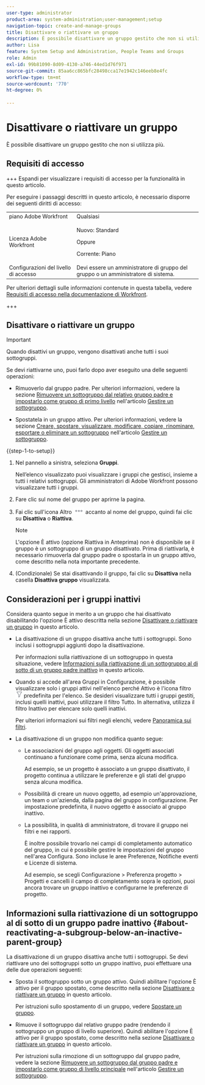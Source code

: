 ```yaml
---
user-type: administrator
product-area: system-administration;user-management;setup
navigation-topic: create-and-manage-groups
title: Disattivare o riattivare un gruppo
description: È possibile disattivare un gruppo gestito che non si utilizza più.
author: Lisa
feature: System Setup and Administration, People Teams and Groups
role: Admin
exl-id: 99b81090-8d09-4130-a746-44ed1d76f971
source-git-commit: 85aa6cc865bfc28498cca17e1942c146eeb8e4fc
workflow-type: tm+mt
source-wordcount: '770'
ht-degree: 0%

---
```


# Disattivare o riattivare un gruppo

<!--
If Callisto adds the <b>Is active</b> checkbox to the Details page for groups you view, add that info to Manage groups/Create and manage groups/manage-a-group and to Manage groups/Create and manage groups/view-and-manage-a-groups-details
-->

È possibile disattivare un gruppo gestito che non si utilizza più.

## Requisiti di accesso

+++ Espandi per visualizzare i requisiti di accesso per la funzionalità in questo articolo.

Per eseguire i passaggi descritti in questo articolo, è necessario disporre dei seguenti diritti di accesso:

<table style="table-layout:auto"> 
 <col> 
 <col> 
 <tbody> 
  <tr> 
   <td role="rowheader">piano Adobe Workfront</td> 
   <td>Qualsiasi</td> 
  </tr> 
  <tr> 
  <tr> 
   <td role="rowheader">Licenza Adobe Workfront</td> 
   <td><p>Nuovo: Standard</p>
       <p>Oppure</p>
       <p>Corrente: Piano</p></td>
  </tr> 
  </tr> 
  <tr> 
   <td role="rowheader">Configurazioni del livello di accesso</td> 
   <td>Devi essere un amministratore di gruppo del gruppo o un amministratore di sistema.</td>
  </tr> 
 </tbody> 
</table>

Per ulteriori dettagli sulle informazioni contenute in questa tabella, vedere [Requisiti di accesso nella documentazione di Workfront](/help/quicksilver/administration-and-setup/add-users/access-levels-and-object-permissions/access-level-requirements-in-documentation.md).

+++

## Disattivare o riattivare un gruppo

>[!IMPORTANT]
>
>Quando disattivi un gruppo, vengono disattivati anche tutti i suoi sottogruppi.
>
>Se devi riattivarne uno, puoi farlo dopo aver eseguito una delle seguenti operazioni:
>
>* Rimuoverlo dal gruppo padre. Per ulteriori informazioni, vedere la sezione [Rimuovere un sottogruppo dal relativo gruppo padre e impostarlo come gruppo di primo livello](../../../administration-and-setup/manage-groups/create-and-manage-subgroups/manage-subgroups.md#make) nell&#39;articolo [Gestire un sottogruppo](../../../administration-and-setup/manage-groups/create-and-manage-subgroups/manage-subgroups.md).
>
>* Spostatela in un gruppo attivo. Per ulteriori informazioni, vedere la sezione [Creare, spostare, visualizzare, modificare, copiare, rinominare, esportare o eliminare un sottogruppo](../../../administration-and-setup/manage-groups/create-and-manage-subgroups/manage-subgroups.md#create) nell&#39;articolo [Gestire un sottogruppo](../../../administration-and-setup/manage-groups/create-and-manage-subgroups/manage-subgroups.md).

{{step-1-to-setup}}

1. Nel pannello a sinistra, seleziona **Gruppi**.

   Nell’elenco visualizzato puoi visualizzare i gruppi che gestisci, insieme a tutti i relativi sottogruppi. Gli amministratori di Adobe Workfront possono visualizzare tutti i gruppi.

1. Fare clic sul nome del gruppo per aprirne la pagina.

1. Fai clic sull&#39;icona Altro ![Altro](assets/more-icon.png) accanto al nome del gruppo, quindi fai clic su **Disattiva** o **Riattiva**.

   >[!NOTE]
   >
   >L&#39;opzione È attivo (opzione Riattiva in Anteprima) non è disponibile se il gruppo è un sottogruppo di un gruppo disattivato. Prima di riattivarla, è necessario rimuoverla dal gruppo padre o spostarla in un gruppo attivo, come descritto nella nota importante precedente.

1. (Condizionale) Se stai disattivando il gruppo, fai clic su **Disattiva** nella casella **Disattiva gruppo** visualizzata.

## Considerazioni per i gruppi inattivi

Considera quanto segue in merito a un gruppo che hai disattivato disabilitando l&#39;opzione È attivo descritta nella sezione [Disattivare o riattivare un gruppo](#View) in questo articolo.

* La disattivazione di un gruppo disattiva anche tutti i sottogruppi. Sono inclusi i sottogruppi aggiunti dopo la disattivazione.

  Per informazioni sulla riattivazione di un sottogruppo in questa situazione, vedere [Informazioni sulla riattivazione di un sottogruppo al di sotto di un gruppo padre inattivo](#about-reactivating-a-subgroup-below-an-inactive-parent-group) in questo articolo.

* Quando si accede all&#39;area Gruppi in Configurazione, è possibile visualizzare solo i gruppi attivi nell&#39;elenco perché Attivo è l&#39;icona filtro ![Filtro](assets/filter-nwepng.png) predefinita per l&#39;elenco. Se desideri visualizzare tutti i gruppi gestiti, inclusi quelli inattivi, puoi utilizzare il filtro Tutto. In alternativa, utilizza il filtro Inattivo per elencare solo quelli inattivi.

  Per ulteriori informazioni sui filtri negli elenchi, vedere [Panoramica sui filtri](../../../reports-and-dashboards/reports/reporting-elements/filters-overview.md).

* La disattivazione di un gruppo non modifica quanto segue:

   * Le associazioni del gruppo agli oggetti. Gli oggetti associati continuano a funzionare come prima, senza alcuna modifica.

     Ad esempio, se un progetto è associato a un gruppo disattivato, il progetto continua a utilizzare le preferenze e gli stati del gruppo senza alcuna modifica.

   * Possibilità di creare un nuovo oggetto, ad esempio un&#39;approvazione, un team o un&#39;azienda, dalla pagina del gruppo in configurazione. Per impostazione predefinita, il nuovo oggetto è associato al gruppo inattivo.
   * La possibilità, in qualità di amministratore, di trovare il gruppo nei filtri e nei rapporti.

     È inoltre possibile trovarlo nei campi di completamento automatico del gruppo, in cui è possibile gestire le impostazioni del gruppo nell&#39;area Configura. Sono incluse le aree Preferenze, Notifiche eventi e Licenze di sistema.

     Ad esempio, se scegli Configurazione > Preferenza progetto > Progetti e cancelli il campo di completamento sopra le opzioni, puoi ancora trovare un gruppo inattivo e configurarne le preferenze di progetto.

## Informazioni sulla riattivazione di un sottogruppo al di sotto di un gruppo padre inattivo {#about-reactivating-a-subgroup-below-an-inactive-parent-group}

La disattivazione di un gruppo disattiva anche tutti i sottogruppi. Se devi riattivare uno dei sottogruppi sotto un gruppo inattivo, puoi effettuare una delle due operazioni seguenti:

* Sposta il sottogruppo sotto un gruppo attivo. Quindi abilitare l&#39;opzione È attivo per il gruppo spostato, come descritto nella sezione [Disattivare o riattivare un gruppo](#View) in questo articolo.

  Per istruzioni sullo spostamento di un gruppo, vedere [Spostare un gruppo](../../../administration-and-setup/manage-groups/create-and-manage-groups/move-a-group.md).

* Rimuove il sottogruppo dal relativo gruppo padre (rendendo il sottogruppo un gruppo di livello superiore). Quindi abilitare l&#39;opzione È attivo per il gruppo spostato, come descritto nella sezione [Disattivare o riattivare un gruppo](#View) in questo articolo.

  Per istruzioni sulla rimozione di un sottogruppo dal gruppo padre, vedere la sezione [Rimuovere un sottogruppo dal gruppo padre e impostarlo come gruppo di livello principale](../../../administration-and-setup/manage-groups/create-and-manage-subgroups/manage-subgroups.md#make) nell&#39;articolo [Gestire un sottogruppo](../../../administration-and-setup/manage-groups/create-and-manage-subgroups/manage-subgroups.md).
